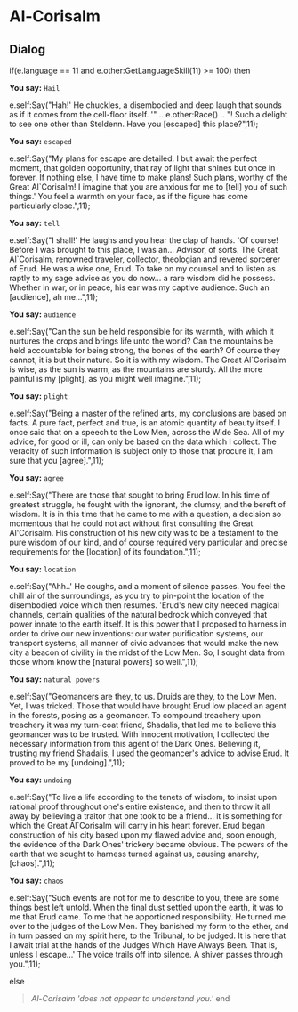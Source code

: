# Al-Corisalm







## Dialog

if(e.language == 11 and e.other:GetLanguageSkill(11) >= 100) then


**You say:** `Hail`




e.self:Say("Hah!'  He chuckles, a disembodied and deep laugh that sounds as if it comes from the cell-floor itself.  '" .. e.other:Race() .. "!  Such a delight to see one other than Steldenn.  Have you [escaped] this place?",11);


**You say:** `escaped`




e.self:Say("My plans for escape are detailed.  I but await the perfect moment, that golden opportunity, that ray of light that shines but once in forever.  If nothing else, I have time to make plans!  Such plans, worthy of the Great Al\`Corisalm!  I imagine that you are anxious for me to [tell] you of such things.'  You feel a warmth on your face, as if the figure has come particularly close.",11);


**You say:** `tell`




e.self:Say("I shall!'  He laughs and you hear the clap of hands.  'Of course!  Before I was brought to this place, I was an... Advisor, of sorts.  The Great Al\`Corisalm, renowned traveler, collector, theologian and revered sorcerer of Erud.  He was a wise one, Erud.  To take on my counsel and to listen as raptly to my sage advice as you do now... a rare wisdom did he possess.  Whether in war, or in peace, his ear was my captive audience.  Such an [audience], ah me...",11);


**You say:** `audience`




e.self:Say("Can the sun be held responsible for its warmth, with which it nurtures the crops and brings life unto the world?  Can the mountains be held accountable for being strong, the bones of the earth?  Of course they cannot, it is but their nature.  So it is with my wisdom.  The Great Al\`Corisalm is wise, as the sun is warm, as the mountains are sturdy.  All the more painful is my [plight], as you might well imagine.",11);


**You say:** `plight`




e.self:Say("Being a master of the refined arts, my conclusions are based on facts.  A pure fact, perfect and true, is an atomic quantity of beauty itself.  I once said that on a speech to the Low Men, across the Wide Sea.  All of my advice, for good or ill, can only be based on the data which I collect.  The veracity of such information is subject only to those that procure it, I am sure that you [agree].",11);


**You say:** `agree`




e.self:Say("There are those that sought to bring Erud low.  In his time of greatest struggle, he fought with the ignorant, the clumsy, and the bereft of wisdom.  It is in this time that he came to me with a question, a decision so momentous that he could not act without first consulting the Great Al'Corisalm.  His construction of his new city was to be a testament to the pure wisdom of our kind, and of course required very particular and precise requirements for the [location] of its foundation.",11);


**You say:** `location`




e.self:Say("Ahh..'  He coughs, and a moment of silence passes.  You feel the chill air of the surroundings, as you try to pin-point the location of the disembodied voice which then resumes.  'Erud's new city needed magical channels, certain qualities of the natural bedrock which conveyed that power innate to the earth itself.  It is this power that I proposed to harness in order to drive our new inventions: our water purification systems, our transport systems, all manner of civic advances that would make the new city a beacon of civility in the midst of the Low Men.  So, I sought data from those whom know the [natural powers] so well.",11);


**You say:** `natural powers`




e.self:Say("Geomancers are they, to us.  Druids are they, to the Low Men.  Yet, I was tricked.  Those that would have brought Erud low placed an agent in the forests, posing as a geomancer.  To compound treachery upon treachery it was my turn-coat friend, Shadalis, that led me to believe this geomancer was to be trusted.  With innocent motivation, I collected the necessary information from this agent of the Dark Ones.  Believing it, trusting my friend Shadalis, I used the geomancer's advice to advise Erud.  It proved to be my [undoing].",11);


**You say:** `undoing`




e.self:Say("To live a life according to the tenets of wisdom, to insist upon rational proof throughout one's entire existence, and then to throw it all away by believing a traitor that one took to be a friend...   it is something for which the Great Al\`Corisalm will carry in his heart forever.  Erud began construction of his city based upon my flawed advice and, soon enough, the evidence of the Dark Ones' trickery became obvious.  The powers of the earth that we sought to harness turned against us, causing anarchy, [chaos].",11);


**You say:** `chaos`




e.self:Say("Such events are not for me to describe to you, there are some things best left untold.  When the final dust settled upon the earth, it was to me that Erud came.  To me that he apportioned responsibility.  He turned me over to the judges of the Low Men.  They banished my form to the ether, and in turn passed on my spirit here, to the Tribunal, to be judged.  It is here that I await trial at the hands of the Judges Which Have Always Been.  That is, unless I escape...'  The voice trails off into silence.  A shiver passes through you.",11);


else


>*Al-Corisalm 'does not appear to understand you.'*
end